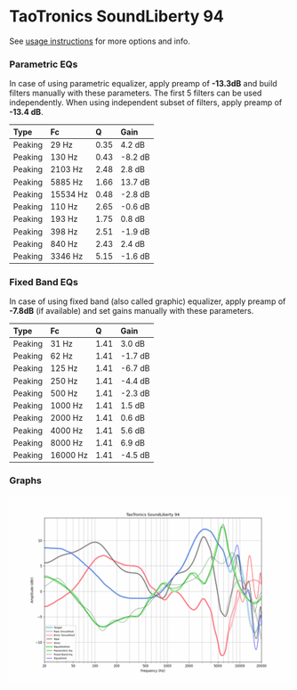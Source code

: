 # TaoTronics SoundLiberty 94
See [usage instructions](https://github.com/jaakkopasanen/AutoEq#usage) for more options and info.

### Parametric EQs
In case of using parametric equalizer, apply preamp of **-13.3dB** and build filters manually
with these parameters. The first 5 filters can be used independently.
When using independent subset of filters, apply preamp of **-13.4 dB**.

| Type    | Fc       |    Q | Gain    |
|:--------|:---------|:-----|:--------|
| Peaking | 29 Hz    | 0.35 | 4.2 dB  |
| Peaking | 130 Hz   | 0.43 | -8.2 dB |
| Peaking | 2103 Hz  | 2.48 | 2.8 dB  |
| Peaking | 5885 Hz  | 1.66 | 13.7 dB |
| Peaking | 15534 Hz | 0.48 | -2.8 dB |
| Peaking | 110 Hz   | 2.65 | -0.6 dB |
| Peaking | 193 Hz   | 1.75 | 0.8 dB  |
| Peaking | 398 Hz   | 2.51 | -1.9 dB |
| Peaking | 840 Hz   | 2.43 | 2.4 dB  |
| Peaking | 3346 Hz  | 5.15 | -1.6 dB |

### Fixed Band EQs
In case of using fixed band (also called graphic) equalizer, apply preamp of **-7.8dB**
(if available) and set gains manually with these parameters.

| Type    | Fc       |    Q | Gain    |
|:--------|:---------|:-----|:--------|
| Peaking | 31 Hz    | 1.41 | 3.0 dB  |
| Peaking | 62 Hz    | 1.41 | -1.7 dB |
| Peaking | 125 Hz   | 1.41 | -6.7 dB |
| Peaking | 250 Hz   | 1.41 | -4.4 dB |
| Peaking | 500 Hz   | 1.41 | -2.3 dB |
| Peaking | 1000 Hz  | 1.41 | 1.5 dB  |
| Peaking | 2000 Hz  | 1.41 | 0.6 dB  |
| Peaking | 4000 Hz  | 1.41 | 5.6 dB  |
| Peaking | 8000 Hz  | 1.41 | 6.9 dB  |
| Peaking | 16000 Hz | 1.41 | -4.5 dB |

### Graphs
![](./TaoTronics%20SoundLiberty%2094.png)